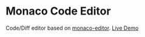 # Monaco Code Editor
Code/Diff editor based on [monaco-editor](https://github.com/Microsoft/monaco-editor).
[Live Demo](https://tingths.tk/editor/)
